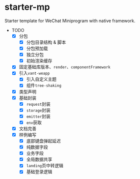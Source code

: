 # starter-mp

Starter template for WeChat Miniprogram with native framework.

- TODO
  - [x] 分包
    - [x] 分包目录结构 & 脚本
    - [x] 分包预加载
    - [x] 独立分包
    - [x] 初始渲染缓存
  - [x] 固定基础库版本、`render`、`componentFramework`
  - [x] 引入`vant-weapp`
    - [x] 引入自定义主题
    - [x] 组件`tree-shaking`
  - [x] 类型声明
  - [x] 基础封装
    - [x] `request`封装
    - [x] `storage`封装
    - [x] `emitter`封装
    - [x] `env`获取
  - [x] 文档完善
  - [x] 样例编写
    - [x] 底部键盘弹起延迟
    - [x] 纯数据字段
    - [x] 业务字段
    - [x] 全局数据共享
    - [x] `landing`页中转逻辑
    - [x] 基础登录逻辑
